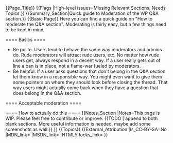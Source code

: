 {{Page_Title}}
{{Flags
|High-level issues=Missing Relevant Sections, Needs Topics
}}
{{Summary_Section|Quick guide to Moderation of the WP Q&A section.}}
{{Basic Page}}
Here you can find a quick guide on "How to moderate the Q&A section". Moderating is fairly easy, but a few things need to be kept in mind.

==== Basics ====
* Be polite. Users tend to behave the same way moderators and admins do. Rude moderators will attract rude users, etc. No matter how rude users get, always respond in a decent way. If a user really gets out of line a ban is in place, not a flame-war fueled by moderators.
* Be helpful. If a user asks questions that don't belong in the Q&A section let them know in a responsible way. You might even want to give them some pointers on where they should look before closing the thread. That way users might actually come back when they have a question that does belong in the Q&A section.

==== Acceptable moderation ====


==== How to actually do this ====
{{Notes_Section
|Notes=This page is WIP. Please feel free to contribute or improve.
{{TODO | append to both blank sections. More useful information is needed, maybe add some screenshots as well.}}
}}
{{Topics}}
{{External_Attribution
|Is_CC-BY-SA=No
|MDN_link=
|MSDN_link=
|HTML5Rocks_link=
}}